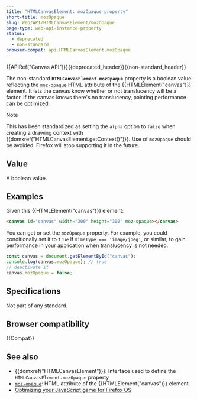 ```yaml
---
title: "HTMLCanvasElement: mozOpaque property"
short-title: mozOpaque
slug: Web/API/HTMLCanvasElement/mozOpaque
page-type: web-api-instance-property
status:
  - deprecated
  - non-standard
browser-compat: api.HTMLCanvasElement.mozOpaque
---
```


{{APIRef("Canvas API")}}{{deprecated_header}}{{non-standard_header}}

The non-standard **`HTMLCanvasElement.mozOpaque`** property is
a boolean value reflecting the [`moz-opaque`](/en-US/docs/Web/HTML/Element/canvas#moz-opaque) HTML
attribute of the {{HTMLElement("canvas")}} element. It lets the canvas know whether or
not translucency will be a factor. If the canvas knows there's no translucency, painting
performance can be optimized.

> [!NOTE]
> This has been standardized as setting the `alpha` option to
> `false` when creating a drawing context with
> {{domxref("HTMLCanvasElement.getContext()")}}. Use of `mozOpaque` should be
> avoided. Firefox will stop supporting it in the future.

## Value

A boolean value.

## Examples

Given this {{HTMLElement("canvas")}} element:

```html
<canvas id="canvas" width="300" height="300" moz-opaque></canvas>
```

You can get or set the `mozOpaque` property. For example, you could
conditionally set it to `true` if `mimeType === 'image/jpeg'`, or
similar, to gain performance in your application when translucency is not needed.

```js
const canvas = document.getElementById("canvas");
console.log(canvas.mozOpaque); // true
// deactivate it
canvas.mozOpaque = false;
```

## Specifications

Not part of any standard.

## Browser compatibility

{{Compat}}

## See also

- {{domxref("HTMLCanvasElement")}}: Interface used to define the `HTMLCanvasElement.mozOpaque` property
- [`moz-opaque`](/en-US/docs/Web/HTML/Element/canvas#moz-opaque): HTML attribute of the {{HTMLElement("canvas")}} element
- [Optimizing your JavaScript game for Firefox OS](https://hacks.mozilla.org/2013/05/optimizing-your-javascript-game-for-firefox-os/)
